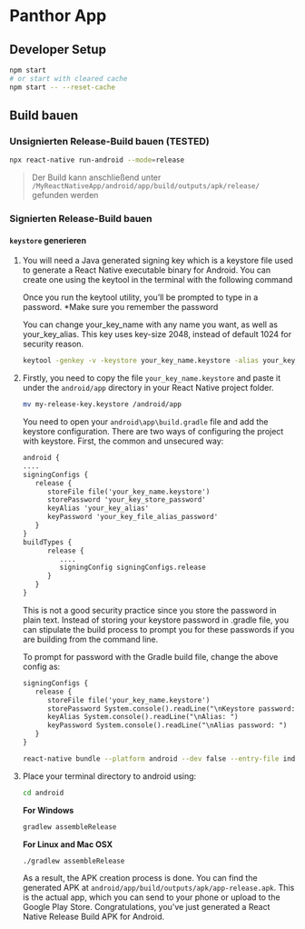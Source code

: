 # Panthor App

## Developer Setup

```bash
npm start
# or start with cleared cache
npm start -- --reset-cache
```

## Build bauen

### Unsignierten Release-Build bauen (TESTED)

```bash
npx react-native run-android --mode=release
```

> Der Build kann anschließend unter `/MyReactNativeApp/android/app/build/outputs/apk/release/` gefunden werden

### Signierten Release-Build bauen

#### `keystore` generieren

1. You will need a Java generated signing key which is a keystore file used to generate a React Native executable binary for Android. You can create one using the keytool in the terminal with the following command

   Once you run the keytool utility, you’ll be prompted to type in a password. \*Make sure you remember the password

   You can change your_key_name with any name you want, as well as your_key_alias. This key uses key-size 2048, instead of default 1024 for security reason.

   ```bash
   keytool -genkey -v -keystore your_key_name.keystore -alias your_key_alias -keyalg RSA -keysize 2048 -validity 10000
   ```

2. Firstly, you need to copy the file `your_key_name.keystore` and paste it under the `android/app` directory in your React Native project folder.

   ```bash
   mv my-release-key.keystore /android/app
   ```

   You need to open your `android\app\build.gradle` file and add the keystore configuration. There are two ways of configuring the project with keystore. First, the common and unsecured way:

   ```txt
   android {
   ....
   signingConfigs {
      release {
         storeFile file('your_key_name.keystore')
         storePassword 'your_key_store_password'
         keyAlias 'your_key_alias'
         keyPassword 'your_key_file_alias_password'
      }
   }
   buildTypes {
         release {
            ....
            signingConfig signingConfigs.release
         }
      }
   }
   ```

   This is not a good security practice since you store the password in plain text. Instead of storing your keystore password in .gradle file, you can stipulate the build process to prompt you for these passwords if you are building from the command line.

   To prompt for password with the Gradle build file, change the above config as:

   ```txt
   signingConfigs {
      release {
         storeFile file('your_key_name.keystore')
         storePassword System.console().readLine("\nKeystore password:")
         keyAlias System.console().readLine("\nAlias: ")
         keyPassword System.console().readLine("\nAlias password: ")
      }
   }
   ```

   ```bash
   react-native bundle --platform android --dev false --entry-file index.js --bundle-output android/app/src/main/assets/index.android.bundle --assets-dest android/app/src/main/res/
   ```

3. Place your terminal directory to android using:

   ```bash
   cd android
   ```

   **For Windows**

   ```bash
   gradlew assembleRelease
   ```

   **For Linux and Mac OSX**

   ```bash
   ./gradlew assembleRelease
   ```

   As a result, the APK creation process is done. You can find the generated APK at `android/app/build/outputs/apk/app-release.apk`. This is the actual app, which you can send to your phone or upload to the Google Play Store. Congratulations, you’ve just generated a React Native Release Build APK for Android.
